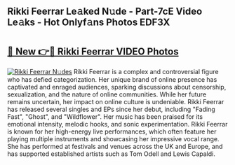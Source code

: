 ## Rikki Feerrar Le𝚊ked N𝚞de - Part-7cE Video Le𝚊ks - Hot Onlyf𝚊ns Photos EDF3X

# <h2><a href="http://ab86782.deff.icu/?id=Rikki+Feerrar">🔗 New 👉🔴 Rikki Feerrar VIDEO Photos</a></h2>

[![Rikki Feerrar N𝚞des](https://i.imgur.com/rIISA9y.gif)](http://ab86782.deff.icu/?id=Rikki+Feerrar)
Rikki Feerrar is a complex and controversial figure who has defied categorization. Her unique brand of online presence has captivated and enraged audiences, sparking discussions about censorship, sexualization, and the nature of online communities. While her future remains uncertain, her impact on online culture is undeniable. Rikki Feerrar has released several singles and EPs since her debut, including "Fading Fast", "Ghost", and "Wildflower". Her music has been praised for its emotional intensity, melodic hooks, and sonic experimentation. Rikki Feerrar is known for her high-energy live performances, which often feature her playing multiple instruments and showcasing her impressive vocal range. She has performed at festivals and venues across the UK and Europe, and has supported established artists such as Tom Odell and Lewis Capaldi.
